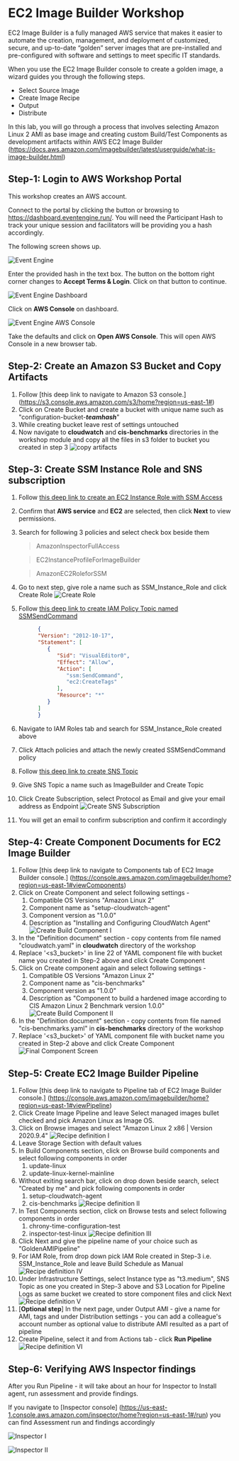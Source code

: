 # EC2 Image Builder Workshop

EC2 Image Builder is a fully managed AWS service that makes it easier to automate the creation, management, and deployment of customized, secure, and up-to-date “golden” server images that are pre-installed and pre-configured with software and settings to meet specific IT standards. 

When you use the EC2 Image Builder console to create a golden image, a wizard guides you through the following steps. 
- Select Source Image 
- Create Image Recipe 
- Output 
- Distribute 

In this lab, you will go through a process that involves selecting Amazon Linux 2 AMI as base image and creating custom Build/Test Components as development artifacts within AWS EC2 Image Builder (https://docs.aws.amazon.com/imagebuilder/latest/userguide/what-is-image-builder.html)

## Step-1: Login to AWS Workshop Portal 
This workshop creates an AWS account. 

Connect to the portal by clicking the button or browsing to https://dashboard.eventengine.run/. You will need the Participant Hash to track your unique session and facilitators will be providing you a hash accordingly.

The following screen shows up.

![Event Engine](/images/event-engine-initial-screen.png)

Enter the provided hash in the text box. The button on the bottom right corner changes to **Accept Terms & Login**. Click on that button to continue.

![Event Engine Dashboard](/images/event-engine-dashboard.png)

Click on **AWS Console** on dashboard.

![Event Engine AWS Console](/images/event-engine-aws-console.png)

Take the defaults and click on **Open AWS Console**. This will open AWS Console in a new browser tab.

## Step-2: Create an Amazon S3 Bucket and Copy Artifacts 

1. Follow [this deep link to navigate to Amazon S3 console.] (https://s3.console.aws.amazon.com/s3/home?region=us-east-1#)
2. Click on Create Bucket and create a bucket with unique name such as "configuration-bucket-***teamhash***"
3. While creating bucket leave rest of settings untouched
4. Now navigate to **cloudwatch** and **cis-benchmarks** directories in the workshop module and copy all the files in s3 folder to bucket you created in step 3
![copy artifacts](/images/s3files.png)  

## Step-3: Create SSM Instance Role and SNS subscription
1. Follow [this deep link to create an EC2 Instance Role with SSM Access](https://console.aws.amazon.com/iam/home?region=us-east-1#/roles$new?step=type&commonUseCase=EC2%2BEC2&selectedUseCase=EC2)
2. Confirm that **AWS service** and **EC2** are selected, then click **Next** to view permissions.
3. Search for following 3 policies and select check box beside them 
   > AmazonInspectorFullAccess 

   > EC2InstanceProfileForImageBuilder

   > AmazonEC2RoleforSSM   

4. Go to next step, give role a name such as SSM_Instance_Role and click Create Role
![Create Role](/images/createrole.png)
5. Follow [this deep link to create IAM Policy Topic named SSMSendCommand](https://console.aws.amazon.com/iam/home?region=us-east-1#/policies$new?step=edit)
   
      ```json
            {
            "Version": "2012-10-17",
            "Statement": [
               {        
                  "Sid": "VisualEditor0",
                  "Effect": "Allow",
                  "Action": [
                     "ssm:SendCommand",
                     "ec2:CreateTags"
                  ],
                  "Resource": "*"
               }
            ]
            }
      ```

6. Navigate to IAM Roles tab and search for SSM_Instance_Role created above
7. Click Attach policies and attach the newly created SSMSendCommand policy

8. Follow [this deep link to create SNS Topic](https://console.aws.amazon.com/sns/v3/home?region=us-east-1#/create-topic)
9.  Give SNS Topic a name such as ImageBuilder and Create Topic 
10. Click Create Subscription, select Protocol as Email and give your email address as Endpoint
![Create SNS Subscription](/images/sns.png)
9. You will get an email to confirm subscription and confirm it accordingly

## Step-4: Create Component Documents for EC2 Image Builder 
1. Follow [this deep link to navigate to Components tab of EC2 Image Builder console.] (https://console.aws.amazon.com/imagebuilder/home?region=us-east-1#viewComponents)
2. Click on Create Component and select following settings -
   1. Compatible OS Versions "Amazon Linux 2"
   2. Component name as "setup-cloudwatch-agent"
   3. Component version as "1.0.0"
   4. Description as "Installing and Configuring CloudWatch Agent"
![Create Build Component I](/images/createcomponent-1.png)
3. In the "Definition document" section - copy contents from file named "cloudwatch.yaml" in **cloudwatch** directory of the workshop 
4. Replace '<s3_bucket>' in line 22 of YAML component file with bucket name you created in Step-2 above and click Create Component 
5. Click on Create component again and select following settings -
   1. Compatible OS Versions "Amazon Linux 2"
   2. Component name as "cis-benchmarks"
   3. Component version as "1.0.0"
   4. Description as "Component to build a hardened image according to CIS Amazon Linux 2 Benchmark version 1.0.0"
![Create Build Component II](/images/createcomponent-2.png) 
6. In the "Definition document" section - copy contents from file named "cis-benchmarks.yaml" in **cis-benchmarks** directory of the workshop 
7. Replace '<s3_bucket>' of YAML component file with bucket name you created in Step-2 above and click Create Component 
![Final Component Screen](/images/createcomponent-final.png) 

## Step-5: Create EC2 Image Builder Pipeline  
1. Follow [this deep link to navigate to Pipeline tab of EC2 Image Builder console.] (https://console.aws.amazon.com/imagebuilder/home?region=us-east-1#viewPipeline)
2. Click Create Image Pipeline and leave Select managed images bullet checked and pick Amazon Linux as Image OS. 
3. Click on Browse images and select "Amazon Linux 2 x86 | Version 2020.9.4" 
![Recipe definition I](/images/recipe-1.png) 
4. Leave Storage Section with default values
5. In Build Components section, click on Browse build components and select following components in order 
   1. update-linux
   2. update-linux-kernel-mainline
6. Without exiting search bar, click on drop down beside search, select "Created by me" and pick following components in order
   1. setup-cloudwatch-agent
   2. cis-benchmarks 
![Recipe definition II](/images/recipe-2.png) 
7. In Test Components section, click on Browse tests and select following components in order 
   1. chrony-time-configuration-test
   2. inspector-test-linux
![Recipe definition III](/images/recipe-3.png) 
8. Click Next and give the pipeline name of your choice such as "GoldenAMIPipeline"
9. For IAM Role, from drop down pick IAM Role created in Step-3 i.e. SSM_Instance_Role and leave Build Schedule as Manual 
![Recipe definition IV](/images/recipe-4.png) 
10. Under Infrastructure Settings, select Instance type as "t3.medium", SNS Topic as one you created in Step-3 above and S3 Location for Pipeline Logs as same bucket we created to store component files and click Next 
![Recipe definition V](/images/recipe-5.png) 
11. [**Optional step**] In the next page, under Output AMI - give a name for AMI, tags and under Distribution settings - you can add a colleague's account number as optional value to distribute AMI resulted as a part of pipeline 
12. Create Pipeline, select it and from Actions tab - click **Run Pipeline**
![Recipe definition VI](/images/recipe-6.png) 

## Step-6: Verifying AWS Inspector findings  
After you Run Pipeline - it will take about an hour for Inspector to Install agent, run assessment and provide findings. 

If you navigate to [Inspector console] (https://us-east-1.console.aws.amazon.com/inspector/home?region=us-east-1#/run) you can find Assessment run and findings accordingly 

![Inspector I](/images/inspector-1.png) 

![Inspector II](/images/inspector-2.png) 
